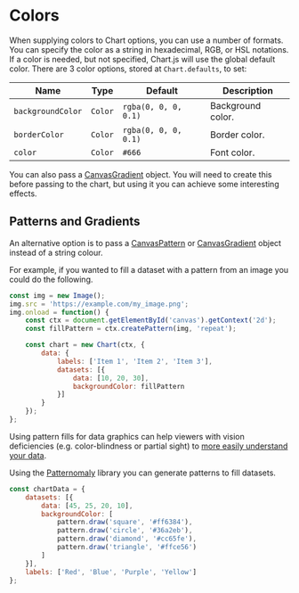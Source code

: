 # Colors

When supplying colors to Chart options, you can use a number of formats. You can specify the color as a string in hexadecimal, RGB, or HSL notations. If a color is needed, but not specified, Chart.js will use the global default color. There are 3 color options, stored at `Chart.defaults`, to set:

| Name | Type | Default | Description
| ---- | ---- | ------- | -----------
| `backgroundColor` | `Color` | `rgba(0, 0, 0, 0.1)` | Background color.
| `borderColor` | `Color` | `rgba(0, 0, 0, 0.1)` | Border color.
| `color` | `Color` | `#666` | Font color.

You can also pass a [CanvasGradient](https://developer.mozilla.org/en-US/docs/Web/API/CanvasGradient) object. You will need to create this before passing to the chart, but using it you can achieve some interesting effects.

## Patterns and Gradients

An alternative option is to pass a [CanvasPattern](https://developer.mozilla.org/en-US/docs/Web/API/CanvasPattern) or [CanvasGradient](https://developer.mozilla.org/en/docs/Web/API/CanvasGradient) object instead of a string colour.

For example, if you wanted to fill a dataset with a pattern from an image you could do the following.

```javascript
const img = new Image();
img.src = 'https://example.com/my_image.png';
img.onload = function() {
    const ctx = document.getElementById('canvas').getContext('2d');
    const fillPattern = ctx.createPattern(img, 'repeat');

    const chart = new Chart(ctx, {
        data: {
            labels: ['Item 1', 'Item 2', 'Item 3'],
            datasets: [{
                data: [10, 20, 30],
                backgroundColor: fillPattern
            }]
        }
    });
};
```

Using pattern fills for data graphics can help viewers with vision deficiencies (e.g. color-blindness or partial sight) to [more easily understand your data](http://betweentwobrackets.com/data-graphics-and-colour-vision/).

Using the [Patternomaly](https://github.com/ashiguruma/patternomaly) library you can generate patterns to fill datasets.

```javascript
const chartData = {
    datasets: [{
        data: [45, 25, 20, 10],
        backgroundColor: [
            pattern.draw('square', '#ff6384'),
            pattern.draw('circle', '#36a2eb'),
            pattern.draw('diamond', '#cc65fe'),
            pattern.draw('triangle', '#ffce56')
        ]
    }],
    labels: ['Red', 'Blue', 'Purple', 'Yellow']
};
```
